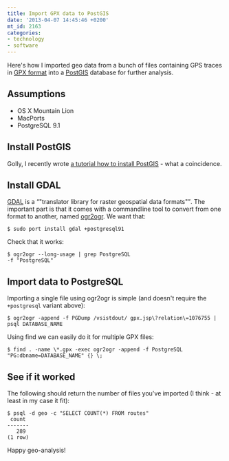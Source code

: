 ```yaml
---
title: Import GPX data to PostGIS
date: '2013-04-07 14:45:46 +0200'
mt_id: 2163
categories:
- technology
- software
---
```

Here's how I imported geo data from a bunch of files containing GPS traces in [GPX format](http://en.wikipedia.org/wiki/GPS_eXchange_Format) into a [PostGIS](http://postgis.net/) database for further analysis.

<!--more-->

## Assumptions

* OS X Mountain Lion
* MacPorts
* PostgreSQL 9.1

## Install PostGIS

Golly, I recently wrote [a tutorial how to install PostGIS](http://mentalized.net/journal/2013/04/05/how_to_install_postgis_on_mountain_lion/) - what a coincidence.

## Install GDAL

[GDAL](http://www.gdal.org/) is a <q>"translator library for raster geospatial data formats"</q>.  The important part is that it comes with a commandline tool to convert from one format to another, named [ogr2ogr](http://www.gdal.org/ogr2ogr.html). We want that:

    $ sudo port install gdal +postgresql91

Check that it works:

    $ ogr2ogr --long-usage | grep PostgreSQL
    -f "PostgreSQL"

## Import data to PostgreSQL

Importing a single file using ogr2ogr is simple (and doesn't require the `+postgresql` variant above):

    $ ogr2ogr -append -f PGDump /vsistdout/ gpx.jsp\?relation\=1076755 | psql DATABASE_NAME

Using find we can easily do it for multiple GPX files:

    $ find . -name \*.gpx -exec ogr2ogr -append -f PostgreSQL "PG:dbname=DATABASE_NAME" {} \;

## See if it worked

The following should return the number of files you've imported (I think - at least in my case it fit):

    $ psql -d geo -c "SELECT COUNT(*) FROM routes"
     count
    -------
       289
    (1 row)

Happy geo-analysis!
